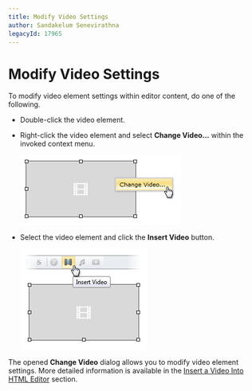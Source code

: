 ```yaml
---
title: Modify Video Settings
author: Sandakelum Senevirathna
legacyId: 17965
---
```

# Modify Video Settings
To modify video element settings within editor content, do one of the following.
* Double-click the video element.
* Right-click the video element and select **Change Video...** within the invoked context menu.
	
	![EUD_HtmlEditor_ChangeVideo1](../../../images/img25570.png)
* Select the video element and click the **Insert Video** button.
	
	![EUD_HtmlEditor_ChangeVideo2](../../../images/img25571.png)

The opened **Change Video** dialog allows you to modify video element settings. More detailed information is available in the [Insert a Video Into HTML Editor](insert-a-video-into-html-editor.md) section.